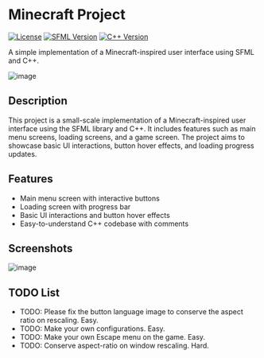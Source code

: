 # Minecraft Project

[![License](https://img.shields.io/badge/license-MIT-blue.svg)](LICENSE)
[![SFML Version](https://img.shields.io/badge/SFML-2.5.1-green.svg)](https://www.sfml-dev.org/)
[![C++ Version](https://img.shields.io/badge/C++-17-blue.svg)](https://en.cppreference.com/w/cpp/17)

A simple implementation of a Minecraft-inspired user interface using SFML and C++.

![image](https://github.com/ferrnnaando/minecraft/assets/77246868/4d64cbb3-d210-49b2-8d25-a3d86986c718)


## Description

This project is a small-scale implementation of a Minecraft-inspired user interface using the SFML library and C++. It includes features such as main menu screens, loading screens, and a game screen. The project aims to showcase basic UI interactions, button hover effects, and loading progress updates.

## Features

- Main menu screen with interactive buttons
- Loading screen with progress bar
- Basic UI interactions and button hover effects
- Easy-to-understand C++ codebase with comments

## Screenshots

![image](https://github.com/ferrnnaando/minecraft/assets/77246868/2833b208-a87a-4fd1-8ca4-1f94f7ecedee)


## TODO List

- TODO: Please fix the button language image to conserve the aspect ratio on rescaling. Easy.
- TODO: Make your own configurations. Easy.
- TODO: Make your own Escape menu on the game. Easy.
- TODO: Conserve aspect-ratio on window rescaling. Hard.
